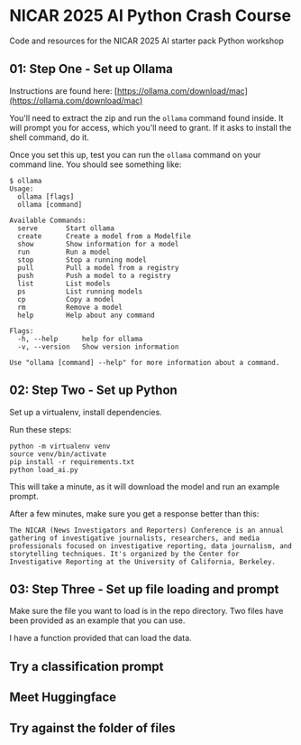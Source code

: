 # NICAR 2025 AI Python Crash Course

Code and resources for the NICAR 2025 AI starter pack Python workshop

## 01: Step One - Set up Ollama

Instructions are found here: [https://ollama.com/download/mac](https://ollama.com/download/mac)

You'll need to extract the zip and run the `ollama` command found inside. It will prompt you for access, which you'll need to grant. If it asks to install the shell command, do it.

Once you set this up, test you can run the `ollama` command on your command line. You should see something like:

```
$ ollama
Usage:
  ollama [flags]
  ollama [command]

Available Commands:
  serve       Start ollama
  create      Create a model from a Modelfile
  show        Show information for a model
  run         Run a model
  stop        Stop a running model
  pull        Pull a model from a registry
  push        Push a model to a registry
  list        List models
  ps          List running models
  cp          Copy a model
  rm          Remove a model
  help        Help about any command

Flags:
  -h, --help      help for ollama
  -v, --version   Show version information

Use "ollama [command] --help" for more information about a command.
```

## 02: Step Two - Set up Python

Set up a virtualenv, install dependencies.

Run these steps:

```
python -m virtualenv venv
source venv/bin/activate
pip install -r requirements.txt
python load_ai.py
```

This will take a minute, as it will download the model and run an example prompt.

After a few minutes, make sure you get a response better than this:

```
The NICAR (News Investigators and Reporters) Conference is an annual gathering of investigative journalists, researchers, and media professionals focused on investigative reporting, data journalism, and storytelling techniques. It's organized by the Center for Investigative Reporting at the University of California, Berkeley.
```

## 03: Step Three - Set up file loading and prompt

Make sure the file you want to load is in the repo directory. Two files have been provided as an example that you can use.

I have a function provided that can load the data.

## Try a classification prompt

## Meet Huggingface

## Try against the folder of files

